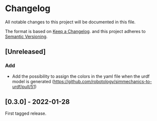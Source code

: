 # Changelog
All notable changes to this project will be documented in this file.

The format is based on [Keep a Changelog](https://keepachangelog.com/en/1.0.0/).
and this project adheres to [Semantic Versioning](https://semver.org/spec/v2.0.0.html).

## [Unreleased]
### Add
- Add the possibility to assign the colors in the yaml file when the urdf model is generated (https://github.com/robotology/simmechanics-to-urdf/pull/51)

## [0.3.0] - 2022-01-28

First tagged release.
